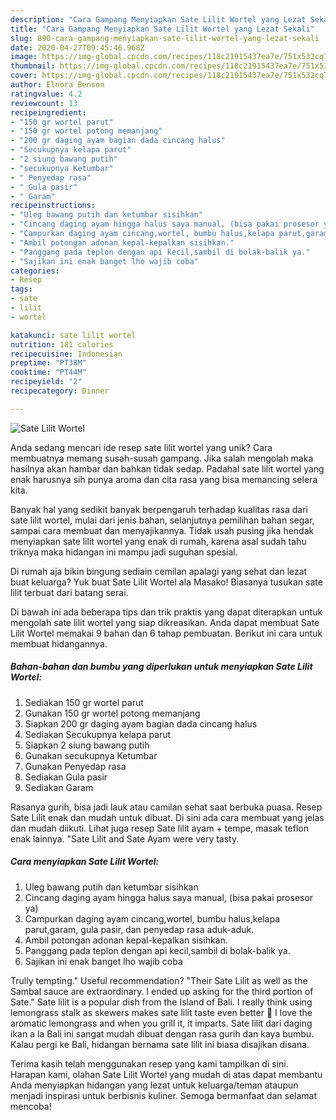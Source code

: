 ```yaml
---
description: "Cara Gampang Menyiapkan Sate Lilit Wortel yang Lezat Sekali"
title: "Cara Gampang Menyiapkan Sate Lilit Wortel yang Lezat Sekali"
slug: 890-cara-gampang-menyiapkan-sate-lilit-wortel-yang-lezat-sekali
date: 2020-04-27T09:45:46.968Z
image: https://img-global.cpcdn.com/recipes/118c21915437ea7e/751x532cq70/sate-lilit-wortel-foto-resep-utama.jpg
thumbnail: https://img-global.cpcdn.com/recipes/118c21915437ea7e/751x532cq70/sate-lilit-wortel-foto-resep-utama.jpg
cover: https://img-global.cpcdn.com/recipes/118c21915437ea7e/751x532cq70/sate-lilit-wortel-foto-resep-utama.jpg
author: Elnora Benson
ratingvalue: 4.2
reviewcount: 13
recipeingredient:
- "150 gr wortel parut"
- "150 gr wortel potong memanjang"
- "200 gr daging ayam bagian dada cincang halus"
- "Secukupnya kelapa parut"
- "2 siung bawang putih"
- "secukupnya Ketumbar"
- " Penyedap rasa"
- " Gula pasir"
- " Garam"
recipeinstructions:
- "Uleg bawang putih dan ketumbar sisihkan"
- "Cincang daging ayam hingga halus saya manual, (bisa pakai prosesor ya)"
- "Campurkan daging ayam cincang,wortel, bumbu halus,kelapa parut,garam, gula pasir, dan penyedap rasa aduk-aduk."
- "Ambil potongan adonan kepal-kepalkan sisihkan."
- "Panggang pada teplon dengan api kecil,sambil di bolak-balik ya."
- "Sajikan ini enak banget lho wajib coba"
categories:
- Resep
tags:
- sate
- lilit
- wortel

katakunci: sate lilit wortel 
nutrition: 181 calories
recipecuisine: Indonesian
preptime: "PT38M"
cooktime: "PT44M"
recipeyield: "2"
recipecategory: Dinner

---
```



![Sate Lilit Wortel](https://img-global.cpcdn.com/recipes/118c21915437ea7e/751x532cq70/sate-lilit-wortel-foto-resep-utama.jpg)

Anda sedang mencari ide resep sate lilit wortel yang unik? Cara membuatnya memang susah-susah gampang. Jika salah mengolah maka hasilnya akan hambar dan bahkan tidak sedap. Padahal sate lilit wortel yang enak harusnya sih punya aroma dan cita rasa yang bisa memancing selera kita.

Banyak hal yang sedikit banyak berpengaruh terhadap kualitas rasa dari sate lilit wortel, mulai dari jenis bahan, selanjutnya pemilihan bahan segar, sampai cara membuat dan menyajikannya. Tidak usah pusing jika hendak menyiapkan sate lilit wortel yang enak di rumah, karena asal sudah tahu triknya maka hidangan ini mampu jadi suguhan spesial.

Di rumah aja bikin bingung sediain cemilan apalagi yang sehat dan lezat buat keluarga? Yuk buat Sate Lilit Wortel ala Masako! Biasanya tusukan sate lilit terbuat dari batang serai.


Di bawah ini ada beberapa tips dan trik praktis yang dapat diterapkan untuk mengolah sate lilit wortel yang siap dikreasikan. Anda dapat membuat Sate Lilit Wortel memakai 9 bahan dan 6 tahap pembuatan. Berikut ini cara untuk membuat hidangannya.

<!--inarticleads1-->

##### Bahan-bahan dan bumbu yang diperlukan untuk menyiapkan Sate Lilit Wortel:

1. Sediakan 150 gr wortel parut
1. Gunakan 150 gr wortel potong memanjang
1. Siapkan 200 gr daging ayam bagian dada cincang halus
1. Sediakan Secukupnya kelapa parut
1. Siapkan 2 siung bawang putih
1. Gunakan secukupnya Ketumbar
1. Gunakan  Penyedap rasa
1. Sediakan  Gula pasir
1. Sediakan  Garam


Rasanya gurih, bisa jadi lauk atau camilan sehat saat berbuka puasa. Resep Sate Lilit enak dan mudah untuk dibuat. Di sini ada cara membuat yang jelas dan mudah diikuti. Lihat juga resep Sate lilit ayam + tempe, masak teflon enak lainnya. &#34;Sate Lilit and Sate Ayam were very tasty. 

<!--inarticleads2-->

##### Cara menyiapkan Sate Lilit Wortel:

1. Uleg bawang putih dan ketumbar sisihkan
1. Cincang daging ayam hingga halus saya manual, (bisa pakai prosesor ya)
1. Campurkan daging ayam cincang,wortel, bumbu halus,kelapa parut,garam, gula pasir, dan penyedap rasa aduk-aduk.
1. Ambil potongan adonan kepal-kepalkan sisihkan.
1. Panggang pada teplon dengan api kecil,sambil di bolak-balik ya.
1. Sajikan ini enak banget lho wajib coba


Trully tempting.&#34; Useful recommendation? &#34;Their Sate Lilit as well as the Sambal sauce are extraordinary. I ended up asking for the third portion of Sate.&#34; Sate lilit is a popular dish from the Island of Bali. I really think using lemongrass stalk as skewers makes sate lilit taste even better 🙂 I love the aromatic lemongrass and when you grill it, it imparts. Sate lilit dari daging ikan a la Bali ini sangat mudah dibuat dengan rasa gurih dan kaya bumbu. Kalau pergi ke Bali, hidangan bernama sate lilit ini biasa disajikan disana. 

Terima kasih telah menggunakan resep yang kami tampilkan di sini. Harapan kami, olahan Sate Lilit Wortel yang mudah di atas dapat membantu Anda menyiapkan hidangan yang lezat untuk keluarga/teman ataupun menjadi inspirasi untuk berbisnis kuliner. Semoga bermanfaat dan selamat mencoba!
